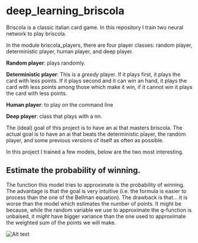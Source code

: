 # deep_learning_briscola

Briscola is a classic italian card game. In this repository I train two neural network to play briscola.

In the module briscola_players, there are four player classes: random player, deterministic player, human player, and deep player.

**Random player**: plays randomly.

**Deterministic player**: This is a _greedy_ player. If it plays first, it plays the card with less points. If it plays second and it can win an hand, it plays the card with less points among those which make it win, if it cannot win it plays the card with less points.

**Human player**: to play on the command line

**Deep player**: class that plays with a nn.

The (ideal) goal of this project is to have an ai that masters briscola. The actual goal is to have an ai that beats the deterministic player, the random player, and some previous versions of itself as often as possible.

In this project I trained a few models, below are the two most interesting.

## Estimate the probability of winning.

The function this model tries to approximate is the probability of winning. The advantage is that the goal is very intuitive (i.e. the formula is easier to process than the one of the Bellman equation). The drawback is that... it is worse than the model which estimates the number of points. It might be because, while the random variable we use to approximate the q-function is unbaised, it _might_ have bigger variance than the one used to approximate the weighted sum of the points we will make.


![Alt text](https://github.com/Inc-G/deep_learning_briscola/blob/main/Bellman_eq.png?raw=true "Optional Title")

